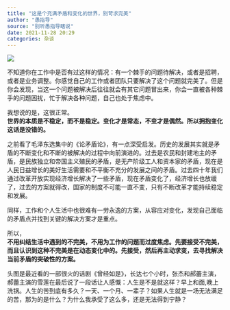 ```yaml
---
title: "这是个充满矛盾和变化的世界，别苛求完美"
author: "愚指导"
source: "别听愚指导瞎说"
date: 2021-11-28 20:29
categories: 杂谈
---
```


![](ab752aac6c13393ff2d9564fffe67f6d.jpeg)

不知道你在工作中是否有过这样的情况：有一个棘手的问题待解决，或者是招聘，或者是业务调整。你感觉自己的工作或者团队只要解决了这个问题就完美了。但是你会发现，当这一个问题被解决后往往就会有其它问题冒出来，你会一直被各种棘手的问题困扰，忙于解决各种问题，自己也处于焦虑中。

我想说的是，这很正常。  
**世界的本质是不稳定，而不是稳定。变化才是常态，不变才是偶然。所以拥抱变化这话是没错的。**

之前看了毛泽东选集中的《论矛盾论》，有一点深受启发。历史的发展其实就是矛盾的不断变化和不断的被解决的过程中向前演进的。过去是农民和封建地主的矛盾，是民族独立和帝国主义殖民的矛盾，是无产阶级工人和资本家的矛盾，现在是人民日益增长的美好生活需要和不平衡不充分的发展之间的矛盾。过去四十年我们通过改革开放实现经济增长解决了一些矛盾，现在矛盾变化了，经济增长也放缓了，过去的方案就得改，国家的制度不可能一直不变，只有不断改革才能持续稳定和发展。

同样，工作和个人生活中也很难有一劳永逸的方案，从容应对变化，发现自己面临的矛盾点并找到关键的解决方案才是重点。

所以，  
**不用纠结生活中遇到的不完美，不用为工作的问题而过度焦虑。先要接受不完美，而且认识到这种不完美是在动态变化中的。先接受，然后再主动求变，去寻找解决当前矛盾的突破性的方案。**

头图是最近看的一部很火的话剧《曾经如是》，长达七个小时，张杰和郝蕾主演，郝蕾主演的雪莲在最后说了一段话让人感慨：人生是不是就这样？早上和面,晚上洗锅。人生的苦到底有多久？一天、一个月、一辈子？如果人生就是一场无法满足的苦，那为的是什么？为什么我承受了这么多，还是无法得到宁静？
